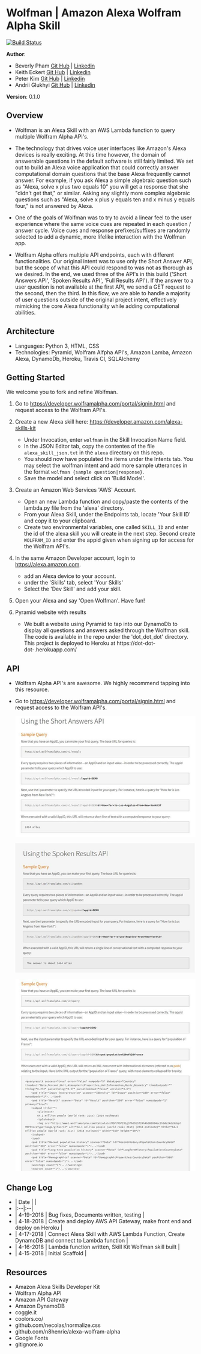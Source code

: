 # Wolfman | Amazon Alexa Wolfram Alpha Skill
[![Build Status](https://travis-ci.org/zarkle/Dot-Dot-Dot.svg?branch=master)](https://travis-ci.org/zarkle/Dot-Dot-Dot)

**Author**:

- Beverly Pham [Git Hub](https://github.com/zarkle) | [Linkedin](https://www.linkedin.com/in/beverly-pham/)
- Keith Eckert [Git Hub](https://github.com/keitheck) | [Linkedin](www.linkedin.com/in/keith-eckert)
- Peter Kim [Git Hub](https://github.com/seattlechem) | [Linkedin](https://www.linkedin.com/in/seattlechem/)
- Andrii Glukhyi [Git Hub](https://github.com/andriiglukhyi) | [Linkedin](https://www.linkedin.com/in/andrii-glukhyi-961b17156/)

**Version**: 0.1.0

## Overview

- Wolfman is an Alexa Skill with an AWS Lambda function to query multiple Wolfram Alpha API's.

- The technology that drives voice user interfaces like Amazon's Alexa devices is really exciting.  At this time however, the domain of answerable questions in the default software is still fairly limited.  We set out to build an Alexa voice application that could correctly answer computational domain questions that the base Alexa frequently cannot answer.  For example, if you ask Alexa a simple algebraic question such as "Alexa, solve x plus two equals 10" you will get a response that she "didn't get that," or similar.  Asking any slightly more complex algebraic questions such as "Alexa, solve x plus y equals ten and x minus y equals four," is not answered by Alexa.

- One of the goals of Wolfman was to try to avoid a linear feel to the user experience where the same voice cues are repeated in each question / answer cycle.  Voice cues and response prefixes/suffixes are randomly selected to add a dynamic, more lifelike interaction with the Wolfman app.

- Wolfram Alpha offers multiple API endpoints, each with different functionalities. Our original intent was to use only the Short Answer API, but the scope of what this API could respond to was not as thorough as we desired.  In the end, we used three of the API's in this build ('Short Answers API', 'Spoken Results API', 'Full Results API'). If the answer to a user question is not available at the first API, we send a GET request to the second, then the third. In this flow, we are able to handle a majority of user questions outside of the original project intent, effectively mimicking the core Alexa functionality while adding computational abilities.


## Architecture

- Languages: Python 3, HTML, CSS
- Technologies: Pyramid, Wolfram Alfpha API's, Amazon Lamba, Amazon Alexa, DynamoDb, Heroku, Travis CI, SQLAlchemy


## Getting Started

We welcome you to fork and refine Wolfman.

1. Go to https://developer.wolframalpha.com/portal/signin.html and request access to the Wolfram API's.

2. Create a new Alexa skill here: https://developer.amazon.com/alexa-skills-kit

    - Under Invocation, enter `wolfman` in the Skill Invocation Name field.
    - In the JSON Editor tab, copy the contentes of the file `alexa_skill_json.txt` in the `alexa` directory on this repo.
    - You should now have populated the items under the Intents tab.  You may select the wolfman intent and add more sample utterances in the format `wolfman {sample question|response}`.
    - Save the model and select click on 'Build Model'.

3. Create an Amazon Web Services 'AWS' Account.

    - Open an new Lambda function and copy/paste the contents of the lambda.py file from the 'alexa' directory.
    - From your Alexa Skill, under the Endpoints tab, locate 'Your Skill ID' and copy it to your clipboard.
    - Create two environmental variables, one called `SKILL_ID` and enter the id of the alexa skill you will create in the next step. Second create `WOLFRAM_ID` and enter the appid given when signing up for access for the Wolfram API's.

4. In the same Amazon Developer account, login to https://alexa.amazon.com.

    - add an Alexa device to your account.
    - under the 'Skills' tab, select 'Your Skills'
    - Select the 'Dev Skill' and add your skill.

5. Open your Alexa and say 'Open Wolfman'.  Have fun!

6. Pyramid website with results

    - We built a website using Pyramid to tap into our DynamoDb to display all questions and answers asked through the Wolfman skill.  The code is available in the repo under the 'dot_dot_dot' directory.  This project is deployed to Heroku at https://dot-dot-dot-.herokuapp.com/


## API

- Wolfram Alpha API's are awesome.  We highly recommend tapping into this resource.
- Go to https://developer.wolframalpha.com/portal/signin.html and request access to the Wolfram API's.

    ![Short Answer API](readme_assets/short-answer_720-1.jpg)

    ![Spoken Results API](readme_assets/spoken_api_720.jpg)

    ![API Sample Query](readme_assets/short-answer_720.jpg)


## Change Log

- | Date | |
- |:--|:--|
- | 4-19-2018 | Bug fixes, Documents written, testing |
- | 4-18-2018 | Create and deploy AWS API Gateway, make front end and deploy on Heroku |
- | 4-17-2018 | Connect Alexa Skill with AWS Lambda Function, Create DynamoDB  and connect to Lambda function |
- | 4-16-2018 | Lambda function written, Skill Kit Wolfman skill built |
- | 4-15-2018 | Initial Scaffold |


## Resources

- Amazon Alexa Skills Developer Kit
- Wolfram Alpha API
- Amazon API Gateway
- Amazon DynamoDB
- coggle.it
- coolors.co/
- github.com/necolas/normalize.css
- github.com/n8henrie/alexa-wolfram-alpha
- Google Fonts
- gitignore.io
